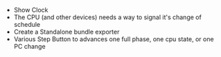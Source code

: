 * Show Clock
* The CPU (and other devices) needs a way to signal it's change of schedule
* Create a Standalone bundle exporter
* Various Step Button to advances one full phase, one cpu state, or one PC change
